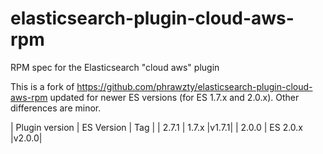 # elasticsearch-plugin-cloud-aws-rpm
RPM spec for the Elasticsearch "cloud aws" plugin

This is a fork of https://github.com/phrawzty/elasticsearch-plugin-cloud-aws-rpm
updated for newer ES versions (for ES 1.7.x and 2.0.x). Other differences are minor.

| Plugin version | ES Version | Tag  | 
| 2.7.1          | 1.7.x      |v1.7.1|
| 2.0.0          | ES 2.0.x   |v2.0.0|
